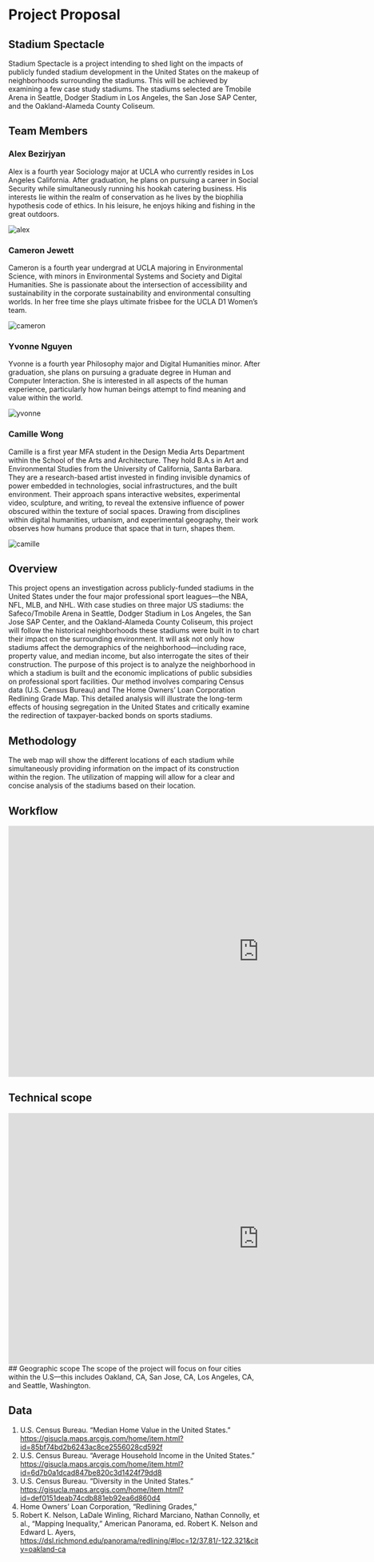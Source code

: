 # Project Proposal 

## Stadium Spectacle
Stadium Spectacle is a project intending to shed light on the impacts of publicly funded stadium development in the United States on the makeup of neighborhoods surrounding the stadiums. This will be achieved by examining a few case study stadiums. The stadiums selected are Tmobile Arena in Seattle, Dodger Stadium in Los Angeles, the San Jose SAP Center, and the Oakland-Alameda County Coliseum. 

## Team Members

### Alex Bezirjyan
Alex is a fourth year Sociology major at UCLA who currently resides in Los Angeles California. After graduation, he plans on pursuing a career in Social Security while simultaneously running his hookah catering business. His interests lie within the realm of conservation as he lives by the biophilia hypothesis code of ethics. In his leisure, he enjoys hiking and fishing in the great outdoors.

![alex](newfolder/ab.png)


### Cameron Jewett
Cameron is a fourth year undergrad at UCLA majoring in Environmental Science, with minors in Environmental Systems and Society and Digital Humanities. She is passionate about the intersection of accessibility and sustainability in the corporate sustainability and environmental consulting worlds. In her free time she plays ultimate frisbee for the UCLA D1 Women’s team.

![cameron](newfolder/cj.png)

### Yvonne Nguyen
Yvonne is a fourth year Philosophy major and Digital Humanities minor. After graduation, she plans on pursuing a graduate degree in Human and Computer Interaction. She is interested in all aspects of the human experience, particularly how human beings attempt to find meaning and value within the world.

![yvonne](newfolder/yn.jpg)


### Camille Wong
Camille is a first year MFA student in the Design Media Arts Department within the School of the Arts and Architecture. They hold B.A.s in Art and Environmental Studies from the University of California, Santa Barbara. They are a research-based artist invested in finding invisible dynamics of power embedded in technologies, social infrastructures, and the built environment. Their approach spans interactive websites, experimental video, sculpture, and writing, to reveal the extensive influence of power obscured within the texture of social spaces. Drawing from disciplines within digital humanities, urbanism, and experimental geography, their work observes how humans produce that space that in turn, shapes them.

![camille](newfolder/cw.png)


## Overview
This project opens an investigation across publicly-funded stadiums in the United States under the four major professional sport leagues––the NBA, NFL, MLB, and NHL. With case studies on three major US stadiums: the Safeco/Tmobile Arena in Seattle, Dodger Stadium in Los Angeles, the San Jose SAP Center, and the Oakland-Alameda County Coliseum, this project will follow the historical neighborhoods these stadiums were built in to chart their impact on the surrounding environment. It will ask not only how stadiums affect the demographics of the neighborhood––including race, property value, and median income, but also interrogate the sites of their construction. The purpose of this project is to analyze the neighborhood in which a stadium is built and the economic implications of public subsidies on professional sport facilities. Our method involves comparing Census data (U.S. Census Bureau) and The Home Owners’ Loan Corporation Redlining Grade Map. This detailed analysis will illustrate the long-term effects of housing segregation in the United States and critically examine the redirection of taxpayer-backed bonds on sports stadiums. 

## Methodology
The web map will show the different locations of each stadium while simultaneously providing information on the impact of its construction within the region. The utilization of mapping will allow for a clear and concise analysis of the stadiums based on their location.

##  Workflow
<iframe style="border: 1px solid rgba(0, 0, 0, 0.1);" width="1000" height="500" src="https://www.figma.com/embed?embed_host=share&url=https%3A%2F%2Fwww.figma.com%2Ffile%2FDJwIbkQaJu2ju5W9vVNfRE%2Fworkflow%3Fnode-id%3D0%253A1" allowfullscreen></iframe>

## Technical scope
<iframe style="border: 1px solid rgba(0, 0, 0, 0.1);" width="1000" height="500" src="https://www.figma.com/embed?embed_host=share&url=https%3A%2F%2Fwww.figma.com%2Ffile%2FQREgu578IsX89t05BNr7fY%2Ftechnical-scope%3Fnode-id%3D0%253A1" allowfullscreen></iframe>
## Geographic scope
The scope of the project will focus on four cities within the U.S––this includes Oakland, CA, San Jose, CA, Los Angeles, CA, and Seattle, Washington.

## Data
1. U.S. Census Bureau. “Median Home Value in the United States.” https://gisucla.maps.arcgis.com/home/item.html?id=85bf74bd2b6243ac8ce2556028cd592f
2. U.S. Census Bureau. “Average Household Income in the United States.” https://gisucla.maps.arcgis.com/home/item.html?id=6d7b0a1dcad847be820c3d1424f79dd8
3. U.S. Census Bureau. “Diversity in the United States.” https://gisucla.maps.arcgis.com/home/item.html?id=def0151deab74cdb881eb92ea6d860d4
4. Home Owners’ Loan Corporation, “Redlining Grades,”
5. Robert K. Nelson, LaDale Winling, Richard Marciano, Nathan Connolly, et al., “Mapping Inequality,” American Panorama, ed. Robert K. Nelson and Edward L. Ayers, https://dsl.richmond.edu/panorama/redlining/#loc=12/37.81/-122.321&city=oakland-ca
